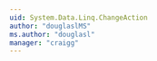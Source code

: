```yaml
---
uid: System.Data.Linq.ChangeAction
author: "douglaslMS"
ms.author: "douglasl"
manager: "craigg"
---
```

